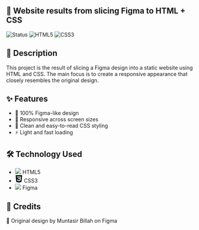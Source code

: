 ## 🎨 Website results from slicing Figma to HTML + CSS
![Status](https://img.shields.io/badge/Status-Selesai-green) 
![HTML5](https://img.shields.io/badge/HTML5-orange?logo=html5) 
![CSS3](https://img.shields.io/badge/CSS3-blue?logo=css3)
## 📌 Description
This project is the result of slicing a Figma design into a static website using HTML and CSS.
The main focus is to create a responsive appearance that closely resembles the original design.
## ✨ Features
- 🎯 100% Figma-like design
- 📱 Responsive across screen sizes
- 🎨 Clean and easy-to-read CSS styling
- ⚡ Light and fast loading


## 🛠️  Technology Used
- <img src="https://raw.githubusercontent.com/simple-icons/simple-icons/develop/icons/html5.svg" width="20"/> HTML5  
- <img src="https://raw.githubusercontent.com/simple-icons/simple-icons/develop/icons/css3.svg" width="20"/> CSS3  
- <img src="https://raw.githubusercontent.com/simple-icons/simple-icons/develop/icons/figma.svg" width="20"/> Figma
## 🙏 Credits 
🎨 Original design by Muntasir Billah on Figma
